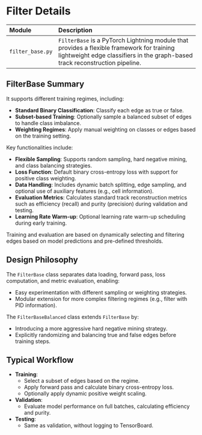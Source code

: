 # Filter Details

|Module|Description|
|:-----|:----------|
|`filter_base.py`|`FilterBase` is a PyTorch Lightning module that provides a flexible framework for training lightweight edge classifiers in the graph-based track reconstruction pipeline.|

## FilterBase Summary

It supports different training regimes, including:
- **Standard Binary Classification**: Classify each edge as true or false.
- **Subset-based Training**: Optionally sample a balanced subset of edges to handle class imbalance.
- **Weighting Regimes**: Apply manual weighting on classes or edges based on the training setting.


Key functionalities include:
- **Flexible Sampling**: Supports random sampling, hard negative mining, and class balancing strategies.
- **Loss Function**: Default binary cross-entropy loss with support for positive class weighting.
- **Data Handling**: Includes dynamic batch splitting, edge sampling, and optional use of auxiliary features (e.g., cell information).
- **Evaluation Metrics**: Calculates standard track reconstruction metrics such as efficiency (recall) and purity (precision) during validation and testing.
- **Learning Rate Warm-up**: Optional learning rate warm-up scheduling during early training.

Training and evaluation are based on dynamically selecting and filtering edges based on model predictions and pre-defined thresholds.

## Design Philosophy

The `FilterBase` class separates data loading, forward pass, loss computation, and metric evaluation, enabling:
- Easy experimentation with different sampling or weighting strategies.
- Modular extension for more complex filtering regimes (e.g., filter with PID information).

The `FilterBaseBalanced` class extends `FilterBase` by:
- Introducing a more aggressive hard negative mining strategy.
- Explicitly randomizing and balancing true and false edges before training steps.

## Typical Workflow

- **Training**:
  - Select a subset of edges based on the regime.
  - Apply forward pass and calculate binary cross-entropy loss.
  - Optionally apply dynamic positive weight scaling.
- **Validation**:
  - Evaluate model performance on full batches, calculating efficiency and purity.
- **Testing**:
  - Same as validation, without logging to TensorBoard.